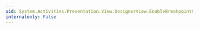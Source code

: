 ```yaml
---
uid: System.Activities.Presentation.View.DesignerView.EnableBreakpointCommand
internalonly: False
---
```

